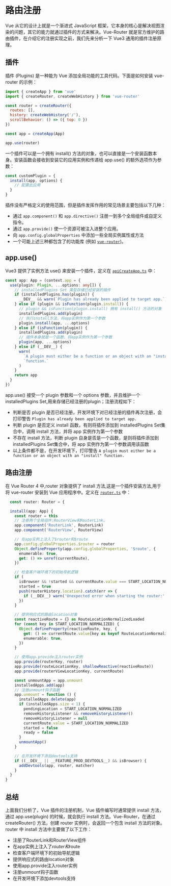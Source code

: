 # 路由注册

Vue 从它的设计上就是一个渐进式 JavaScript 框架，它本身的核心是解决视图渲染的问题，其它的能力就通过插件的方式来解决。Vue-Router
就是官方维护的路由插件，在介绍它的注册实现之前，我们先来分析一下 Vue3 通用的插件注册原理。

## 插件

插件 (Plugins) 是一种能为 Vue 添加全局功能的工具代码。下面是如何安装 vue-router 的示例：

```js
import { createApp } from 'vue'
import { createRouter, createWebHistory } from 'vue-router'

const router = createRouter({
  routes: [],
  history: createWebHistory('/'),
  scrollBehavior: () => ({ top: 0 })
})

const app = createApp(App)

app.use(router)
```

一个插件可以是一个拥有 install() 方法的对象，也可以直接是一个安装函数本身。安装函数会接收到安装它的应用实例和传递给
app.use() 的额外选项作为参数：

```js
const customPlugin = {
  install(app, options) {
    // 配置此应用
  }
}
```

插件没有严格定义的使用范围，但是插件发挥作用的常见场景主要包括以下几种：

- 通过 `app.component()` 和 `app.directive()` 注册一到多个全局组件或自定义指令。
- 通过 `app.provide()` 使一个资源可被注入进整个应用。
- 向 `app.config.globalProperties` 中添加一些全局实例属性或方法
- 一个可能上述三种都包含了的功能库 (例如 [`vue-router`](https://github.com/vuejs/router))。

## app.use()

Vue3 提供了实例方法 use()
来安装一个插件，定义在 [`apiCreateApp.ts`](https://github.com/vuejs/core/blob/main/packages/runtime-core/src/apiCreateApp.ts#L234)
中：

```ts
const app: App = (context.app = {
  use(plugin: Plugin, ...options: any[]) {
    // installedPlugins Set 类型存储已经安装的插件
    if (installedPlugins.has(plugin)) {
      __DEV__ && warn(`Plugin has already been applied to target app.`)
    } else if (plugin && isFunction(plugin.install)) {
      // plugin && isFunction(plugin.install) 拥有 install() 方法的对象
      installedPlugins.add(plugin)
      // 执行install方法，将app实例作为第一个参数
      plugin.install(app, ...options)
    } else if (isFunction(plugin)) {
      installedPlugins.add(plugin)
      // 插件本身就是一个函数，将app实例作为第一个参数
      plugin(app, ...options)
    } else if (__DEV__) {
      warn(
        `A plugin must either be a function or an object with an "install" ` +
        `function.`
      )
    }
    return app
  }
})
```

app.use() 接受一个 plugin 参数和一个 options 参数，并且维护一个 installedPlugins Set,用来存储已经注册的plugin；注册流程如下：

- 判断是否 plugin
  是否已经注册，开发环境下对已经注册的插件再次注册，会打印警告 `Plugin has already been applied to target app.`
- 判断 plugin 是否定义 install 函数，有则将插件添加到 installedPlugins Set集合中，调用 install 方法，并将 app 实例作为第一个参数
- 不存在 install 方法，判断 plugin 自身是否是一个函数，是则将插件添加到 installedPlugins Set集合中，将 app 实例作为第一个参数调用该函数
- 以上条件都不是，在开发环境下，打印警告 `A plugin must either be a function or an object with an "install" function.`

## 路由注册

在 Vue Router 4 中,router 对象提供了 install 方法,这是一个插件安装方法,用于将 vue-router 安装到 Vue
应用程序中。定义在 [`router.ts`](https://github.com/vuejs/router/blob/main/packages/router/src/router.ts#L351) 中：

```ts
  const router: Router = {

  install(app: App) {
    const router = this
    // 注册两个全局组件:RouterView和RouterLink。
    app.component('RouterLink', RouterLink)
    app.component('RouterView', RouterView)

    // 在app实例上注入了$router和$route
    app.config.globalProperties.$router = router
    Object.defineProperty(app.config.globalProperties, '$route', {
      enumerable: true,
      get: () => unref(currentRoute),
    })

    // 检查客户端环境下的初始导航逻辑
    if (
      isBrowser && !started && currentRoute.value === START_LOCATION_NORMALIZED) {
      started = true
      push(routerHistory.location).catch(err => {
        if (__DEV__) warn('Unexpected error when starting the router:', err)
      })
    }

    // 提供响应式的路由location对象
    const reactiveRoute = {} as RouteLocationNormalizedLoaded
    for (const key in START_LOCATION_NORMALIZED) {
      Object.defineProperty(reactiveRoute, key, {
        get: () => currentRoute.value[key as keyof RouteLocationNormalized],
        enumerable: true,
      })
    }

    // 使用app.provide注入router实例
    app.provide(routerKey, router)
    app.provide(routeLocationKey, shallowReactive(reactiveRoute))
    app.provide(routerViewLocationKey, currentRoute)

    const unmountApp = app.unmount
    installedApps.add(app)
    // 注册unmount钩子函数
    app.unmount = function () {
      installedApps.delete(app)
      if (installedApps.size < 1) {
        pendingLocation = START_LOCATION_NORMALIZED
        removeHistoryListener && removeHistoryListener()
        removeHistoryListener = null
        currentRoute.value = START_LOCATION_NORMALIZED
        started = false
        ready = false
      }
      unmountApp()
    }

    // 在开发环境下添加devtools支持
    if ((__DEV__ || __FEATURE_PROD_DEVTOOLS__) && isBrowser) {
      addDevtools(app, router, matcher)
    }
  }
}
```

## 总结

上面我们分析了，Vue 插件的注册机制，Vue 插件编写时通常提供 install 方法，通过 app.use(plugin) 的时候，就会执行 install
方法。Vue-Router，在通过 createRouter() 方法，创建 router 实例时，会返回一个包含 install 方法的对象。 router 中 install
方法中主要做了以下工作：

- 注册了RouterLink和RouterView组件
- 在app实例上注入了$router和$route
- 检查客户端环境下的初始导航逻辑
- 提供响应式的路由location对象
- 使用app.provide注入router实例
- 注册unmount钩子函数
- 在开发环境下添加devtools支持

